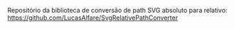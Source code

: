 Repositório da biblioteca de conversão de path SVG absoluto para relativo: https://github.com/LucasAlfare/SvgRelativePathConverter